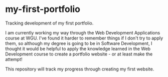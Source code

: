 # my-first-portfolio
Tracking development of my first portfolio.

I am currently working my way through the Web Development Applications course at WGU. I've found it harder to remember things if I don't try to apply them, so although my degree is going to be in Software Development, I thought it would be helpful to apply the knowledge learned in the Web Development course to create a portfolio website - or at least make the attempt! 

This repository will track my progress through creating my first website. 
